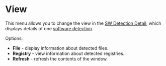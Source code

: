 # View
     
This menu allows you to change the view in the [SW Detection Detail](../software), which displays details of one [software detection](../../../../../../alvao-asset-management/implementation/detection#SW_det).
     
Options:
     
- **File** - display information about detected files.
- **Registry** - view information about detected registries.
- **Refresh** - refresh the contents of the window.
